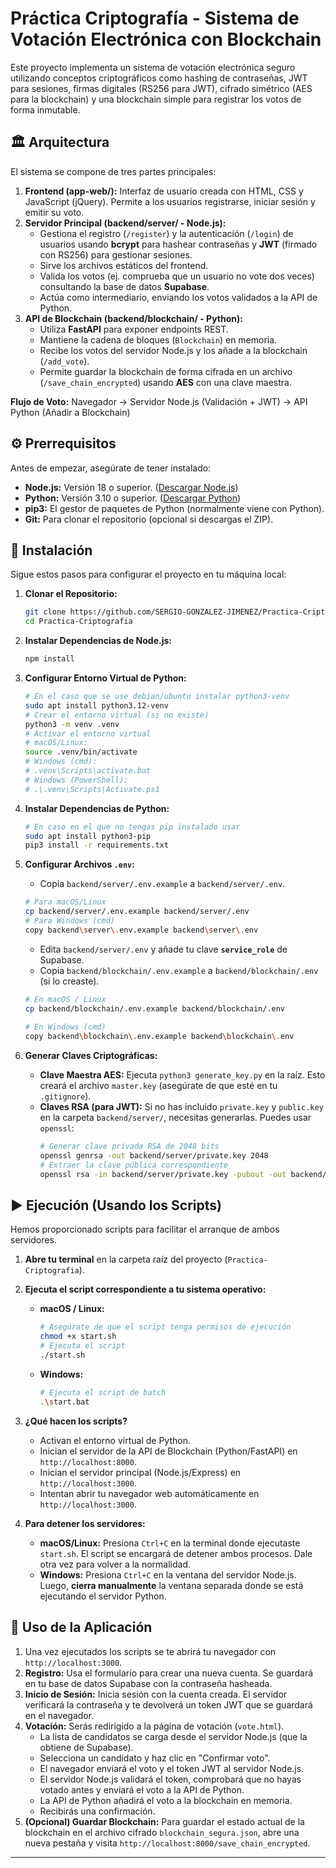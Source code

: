 # Práctica Criptografía - Sistema de Votación Electrónica con Blockchain

Este proyecto implementa un sistema de votación electrónica seguro utilizando conceptos criptográficos como hashing de contraseñas, JWT para sesiones, firmas digitales (RS256 para JWT), cifrado simétrico (AES para la blockchain) y una blockchain simple para registrar los votos de forma inmutable.

## 🏛️ Arquitectura

El sistema se compone de tres partes principales:

1.  **Frontend (app-web/):** Interfaz de usuario creada con HTML, CSS y JavaScript (jQuery). Permite a los usuarios registrarse, iniciar sesión y emitir su voto.
2.  **Servidor Principal (backend/server/ - Node.js):**
    * Gestiona el registro (`/register`) y la autenticación (`/login`) de usuarios usando **bcrypt** para hashear contraseñas y **JWT** (firmado con RS256) para gestionar sesiones.
    * Sirve los archivos estáticos del frontend.
    * Valida los votos (ej. comprueba que un usuario no vote dos veces) consultando la base de datos **Supabase**.
    * Actúa como intermediario, enviando los votos validados a la API de Python.
3.  **API de Blockchain (backend/blockchain/ - Python):**
    * Utiliza **FastAPI** para exponer endpoints REST.
    * Mantiene la cadena de bloques (`Blockchain`) en memoria.
    * Recibe los votos del servidor Node.js y los añade a la blockchain (`/add_vote`).
    * Permite guardar la blockchain de forma cifrada en un archivo (`/save_chain_encrypted`) usando **AES** con una clave maestra.

**Flujo de Voto:** Navegador → Servidor Node.js (Validación + JWT) → API Python (Añadir a Blockchain)

## ⚙️ Prerrequisitos

Antes de empezar, asegúrate de tener instalado:

* **Node.js:** Versión 18 o superior. ([Descargar Node.js](https://nodejs.org/))
* **Python:** Versión 3.10 o superior. ([Descargar Python](https://www.python.org/downloads/))
* **pip3:** El gestor de paquetes de Python (normalmente viene con Python).
* **Git:** Para clonar el repositorio (opcional si descargas el ZIP).

## 🚀 Instalación

Sigue estos pasos para configurar el proyecto en tu máquina local:

1.  **Clonar el Repositorio:**
    ```bash
    git clone https://github.com/SERGIO-GONZALEZ-JIMENEZ/Practica-Criptografia.git
    cd Practica-Criptografia
    ```

2.  **Instalar Dependencias de Node.js:**
    ```bash
    npm install
    ```

3.  **Configurar Entorno Virtual de Python:**
    ```bash
    # En el caso que se use debian/ubuntu instalar python3-venv
    sudo apt install python3.12-venv
    # Crear el entorno virtual (si no existe)
    python3 -m venv .venv
    # Activar el entorno virtual
    # macOS/Linux:
    source .venv/bin/activate
    # Windows (cmd):
    # .venv\Scripts\activate.bat
    # Windows (PowerShell):
    # .\.venv\Scripts\Activate.ps1
    ```

4.  **Instalar Dependencias de Python:**
    ```bash
    # En caso en el que no tengas pip instalado usar
    sudo apt install python3-pip
    pip3 install -r requirements.txt
    ```

5.  **Configurar Archivos `.env`:**
    * Copia `backend/server/.env.example` a `backend/server/.env`.
    ```bash
    # Para macOS/Linux
    cp backend/server/.env.example backend/server/.env
    # Para Windows (cmd)
    copy backend\server\.env.example backend\server\.env
    ```
    * Edita `backend/server/.env` y añade tu clave **`service_role`** de Supabase.
    * Copia `backend/blockchain/.env.example` a `backend/blockchain/.env` (si lo creaste).
    ```bash
    # En macOS / Linux
    cp backend/blockchain/.env.example backend/blockchain/.env
      
    # En Windows (cmd)
    copy backend\blockchain\.env.example backend\blockchain\.env
    ```

6.  **Generar Claves Criptográficas:**
    * **Clave Maestra AES:** Ejecuta `python3 generate_key.py` en la raíz. Esto creará el archivo `master.key` (asegúrate de que esté en tu `.gitignore`).
    * **Claves RSA (para JWT):** Si no has incluido `private.key` y `public.key` en la carpeta `backend/server/`, necesitas generarlas. Puedes usar `openssl`:
        ```bash
        # Generar clave privada RSA de 2048 bits
        openssl genrsa -out backend/server/private.key 2048
        # Extraer la clave pública correspondiente
        openssl rsa -in backend/server/private.key -pubout -out backend/server/public.key
        ```

## ▶️ Ejecución (Usando los Scripts)

Hemos proporcionado scripts para facilitar el arranque de ambos servidores.

1.  **Abre tu terminal** en la carpeta raíz del proyecto (`Practica-Criptografia`).

2.  **Ejecuta el script correspondiente a tu sistema operativo:**

    * **macOS / Linux:**
        ```bash
        # Asegúrate de que el script tenga permisos de ejecución
        chmod +x start.sh
        # Ejecuta el script
        ./start.sh
        ```

    * **Windows:**
        ```bash
        # Ejecuta el script de batch
        .\start.bat
        ```

3.  **¿Qué hacen los scripts?**
    * Activan el entorno virtual de Python.
    * Inician el servidor de la API de Blockchain (Python/FastAPI) en `http://localhost:8000`.
    * Inician el servidor principal (Node.js/Express) en `http://localhost:3000`.
    * Intentan abrir tu navegador web automáticamente en `http://localhost:3000`.

4.  **Para detener los servidores:**
    * **macOS/Linux:** Presiona `Ctrl+C` en la terminal donde ejecutaste `start.sh`. El script se encargará de detener ambos procesos. Dale otra vez para volver a la normalidad.
    * **Windows:** Presiona `Ctrl+C` en la ventana del servidor Node.js. Luego, **cierra manualmente** la ventana separada donde se está ejecutando el servidor Python.

## 📖 Uso de la Aplicación

1.  Una vez ejecutados los scripts se te abrirá tu navegador con `http://localhost:3000`.
2.  **Registro:** Usa el formulario para crear una nueva cuenta. Se guardará en tu base de datos Supabase con la contraseña hasheada.
3.  **Inicio de Sesión:** Inicia sesión con la cuenta creada. El servidor verificará la contraseña y te devolverá un token JWT que se guardará en el navegador.
4.  **Votación:** Serás redirigido a la página de votación (`vote.html`).
    * La lista de candidatos se carga desde el servidor Node.js (que la obtiene de Supabase).
    * Selecciona un candidato y haz clic en "Confirmar voto".
    * El navegador enviará el voto y el token JWT al servidor Node.js.
    * El servidor Node.js validará el token, comprobará que no hayas votado antes y enviará el voto a la API de Python.
    * La API de Python añadirá el voto a la blockchain en memoria.
    * Recibirás una confirmación.
5.  **(Opcional) Guardar Blockchain:** Para guardar el estado actual de la blockchain en el archivo cifrado `blockchain_segura.json`, abre una nueva pestaña y visita `http://localhost:8000/save_chain_encrypted`.

---
